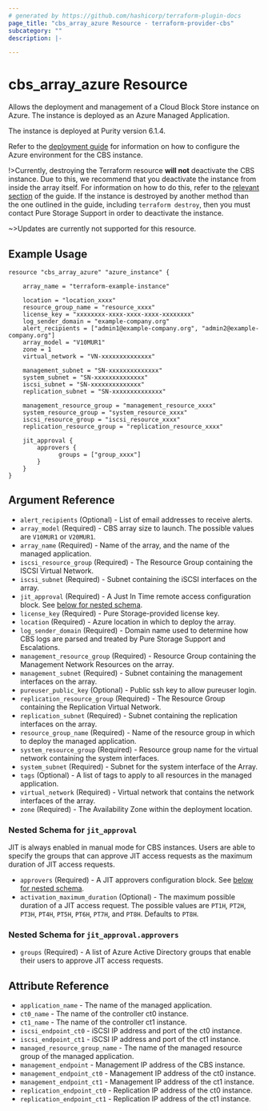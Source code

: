 ```yaml
---
# generated by https://github.com/hashicorp/terraform-plugin-docs
page_title: "cbs_array_azure Resource - terraform-provider-cbs"
subcategory: ""
description: |-

---
```


# cbs_array_azure Resource

Allows the deployment and management of a Cloud Block Store instance on Azure. The instance is deployed as an Azure Managed Application.

The instance is deployed at Purity version 6.1.4.

Refer to the [deployment guide](https://support.purestorage.com/FlashArray/PurityFA/Cloud_Block_Store/Cloud_Block_Store_Deployment_and_Configuration_Guide_for_Azure) for information on how to configure the Azure environment for the CBS instance.

!>Currently, destroying the Terraform resource **will not** deactivate the CBS instance. Due to this,
we recommend that you deactivate the instance from inside the array itself. For information on how
to do this, refer to the [relevant section](https://support.purestorage.com/FlashArray/PurityFA/Cloud_Block_Store/Cloud_Block_Store_Deployment_and_Configuration_Guide_for_Azure#Removing_Cloud_Block_Store) of the guide. If the instance is destroyed by another
method than the one outlined in the guide, including `terraform destroy`, then you must contact
Pure Storage Support in order to deactivate the instance.

~>Updates are currently not supported for this resource.

## Example Usage

```hcl
resource "cbs_array_azure" "azure_instance" {

    array_name = "terraform-example-instance"

    location = "location_xxxx"
    resource_group_name = "resource_xxxx"
    license_key = "xxxxxxxx-xxxx-xxxx-xxxx-xxxxxxxx"
    log_sender_domain = "example-company.org"
    alert_recipients = ["admin1@example-company.org", "admin2@example-company.org"]
    array_model = "V10MUR1"
    zone = 1
    virtual_network = "VN-xxxxxxxxxxxxxx"

    management_subnet = "SN-xxxxxxxxxxxxxx"
    system_subnet = "SN-xxxxxxxxxxxxxx"
    iscsi_subnet = "SN-xxxxxxxxxxxxxx"
    replication_subnet = "SN-xxxxxxxxxxxxxx"

    management_resource_group = "management_resource_xxxx"
    system_resource_group = "system_resource_xxxx"
    iscsi_resource_group = "iscsi_resource_xxxx"
    replication_resource_group = "replication_resource_xxxx"

    jit_approval {
        approvers {
              groups = ["group_xxxx"]
        }
    }
}
```


## Argument Reference

- `alert_recipients` (Optional) - List of email addresses to receive alerts.
- `array_model` (Required) - CBS array size to launch. The possible values are `V10MUR1` or `V20MUR1`.
- `array_name` (Required) - Name of the array, and the name of the managed application.
- `iscsi_resource_group` (Required) - The Resource Group containing the ISCSI Virtual Network.
- `iscsi_subnet` (Required) - Subnet containing the iSCSI interfaces on the array.
- `jit_approval` (Required) - A Just In Time remote access configuration block. See [below for nested schema](#nestedblock--jit_approval).
- `license_key` (Required) - Pure Storage-provided license key.
- `location` (Required) - Azure location in which to deploy the array.
- `log_sender_domain` (Required) - Domain name used to determine how CBS logs are parsed and treated by Pure Storage Support and Escalations.
- `management_resource_group` (Required) - Resource Group containing the Management Network Resources on the array.
- `management_subnet` (Required) - Subnet containing the management interfaces on the array.
- `pureuser_public_key` (Optional) - Public ssh key to allow pureuser login.
- `replication_resource_group` (Required) - The Resource Group containing the Replication Virtual Network.
- `replication_subnet` (Required) - Subnet containing the replication interfaces on the array.
- `resource_group_name` (Required) - Name of the resource group in which to deploy the managed application.
- `system_resource_group` (Required) - Resource group name for the virtual network containing the system interfaces.
- `system_subnet` (Required) - Subnet for the system interface of the Array.
- `tags` (Optional) - A list of tags to apply to all resources in the managed application.
- `virtual_network` (Required) - Virtual network that contains the network interfaces of the array.
- `zone` (Required) - The Availability Zone within the deployment location.


<a id="nestedblock--jit_approval"></a>
### Nested Schema for `jit_approval`

JIT is always enabled in manual mode for CBS instances. Users are able to specify the groups that
can approve JIT access requests as the maximum duration of JIT access requests.

- `approvers` (Required) - A JIT approvers configuration block. See [below for nested schema](#nestedblock--jit_approval--approvers).
- `activation_maximum_duration` (Optional) - The maximum possible duration of a JIT access request. The possible values are
`PT1H`, `PT2H`, `PT3H`, `PT4H`, `PT5H`, `PT6H`, `PT7H`, and `PT8H`. Defaults to `PT8H`.


<a id="nestedblock--jit_approval--approvers"></a>
### Nested Schema for `jit_approval.approvers`

- `groups` (Required) - A list of Azure Active Directory groups that enable their users to approve JIT access requests.

## Attribute Reference

- `application_name` - The name of the managed application.
- `ct0_name` - The name of the controller ct0 instance.
- `ct1_name` - The name of the controller ct1 instance.
- `iscsi_endpoint_ct0` - iSCSI IP address and port of the ct0 instance.
- `iscsi_endpoint_ct1` - iSCSI IP address and port of the ct1 instance.
- `managed_resource_group_name` - The name of the managed resource group of the managed application.
- `management_endpoint` - Management IP address of the CBS instance.
- `management_endpoint_ct0` - Management IP address of the ct0 instance.
- `management_endpoint_ct1` - Management IP address of the ct1 instance.
- `replication_endpoint_ct0` - Replication IP address of the ct0 instance.
- `replication_endpoint_ct1` - Replication IP address of the ct1 instance.